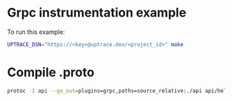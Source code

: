 # Grpc instrumentation example

To run this example:

```bash
UPTRACE_DSN="https://<key>@uptrace.dev/<project_id>" make
```

# Compile .proto
```bash
protoc -I api --go_out=plugins=grpc,paths=source_relative:./api api/hello-service.proto
```